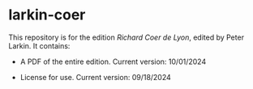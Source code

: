 # larkin-coer

This repository is for the edition _Richard Coer de Lyon_, edited by Peter Larkin. It contains:

- A PDF of the entire edition. Current version: 10/01/2024

- License for use. Current version: 09/18/2024
